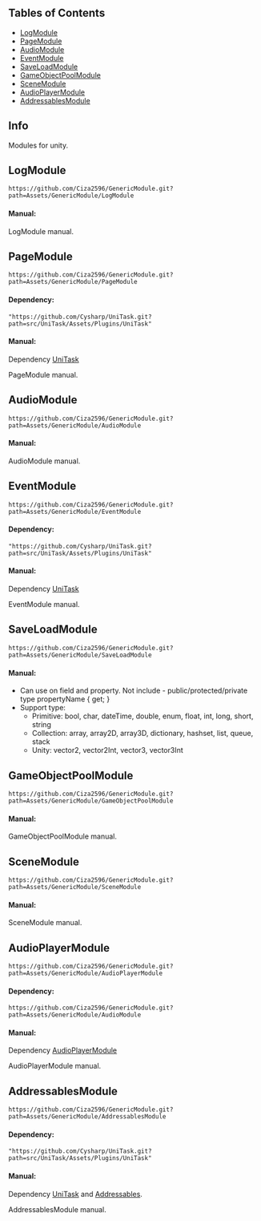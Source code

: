 ## Tables of Contents

 - [LogModule](#logmodule)
 - [PageModule](#pagemodule)
 - [AudioModule](#audiomodule)
 - [EventModule](#eventmodule)
 - [SaveLoadModule](#saveloadmodule)
 - [GameObjectPoolModule](#gameobjectpoolmodule)
 - [SceneModule](#scenemodule)
 - [AudioPlayerModule](#audioplayermodule)
 - [AddressablesModule](#addressablesmodule)


## Info
Modules for unity.


## LogModule
```
https://github.com/Ciza2596/GenericModule.git?path=Assets/GenericModule/LogModule
```

#### Manual:
LogModule manual.


## PageModule
```
https://github.com/Ciza2596/GenericModule.git?path=Assets/GenericModule/PageModule
```
#### Dependency:
```
"https://github.com/Cysharp/UniTask.git?path=src/UniTask/Assets/Plugins/UniTask"
```

#### Manual:
Dependency [UniTask](https://github.com/Cysharp/UniTask)

PageModule manual.



## AudioModule
```
https://github.com/Ciza2596/GenericModule.git?path=Assets/GenericModule/AudioModule
```

#### Manual:
AudioModule manual.


## EventModule
```
https://github.com/Ciza2596/GenericModule.git?path=Assets/GenericModule/EventModule
```
#### Dependency:
```
"https://github.com/Cysharp/UniTask.git?path=src/UniTask/Assets/Plugins/UniTask"
```

#### Manual:
Dependency [UniTask](https://github.com/Cysharp/UniTask)

EventModule manual.


## SaveLoadModule
```
https://github.com/Ciza2596/GenericModule.git?path=Assets/GenericModule/SaveLoadModule
```

#### Manual:
- Can use on field and property. Not include - public/protected/private type propertyName { get; }
- Support type:
  - Primitive: bool, char, dateTime, double, enum, float, int, long, short, string
  - Collection: array, array2D, array3D, dictionary, hashset, list, queue, stack
  - Unity: vector2, vector2Int, vector3, vector3Int

## GameObjectPoolModule
```
https://github.com/Ciza2596/GenericModule.git?path=Assets/GenericModule/GameObjectPoolModule
```

#### Manual:
GameObjectPoolModule manual.


## SceneModule
```
https://github.com/Ciza2596/GenericModule.git?path=Assets/GenericModule/SceneModule
```

#### Manual:
SceneModule manual.


## AudioPlayerModule
```
https://github.com/Ciza2596/GenericModule.git?path=Assets/GenericModule/AudioPlayerModule
```
#### Dependency:
```
https://github.com/Ciza2596/GenericModule.git?path=Assets/GenericModule/AudioModule
```

#### Manual:
Dependency [AudioPlayerModule](#audiomodule)

AudioPlayerModule manual.

## AddressablesModule
```
https://github.com/Ciza2596/GenericModule.git?path=Assets/GenericModule/AddressablesModule
```
#### Dependency:
```
"https://github.com/Cysharp/UniTask.git?path=src/UniTask/Assets/Plugins/UniTask"
```

#### Manual:
Dependency [UniTask](https://github.com/Cysharp/UniTask) and [Addressables](https://docs.unity3d.com/Packages/com.unity.addressables@1.21/manual/index.html).

AddressablesModule manual.
